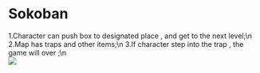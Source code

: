 # Sokoban
1.Character can push box to designated place , and get to the next level;\n
2.Map has traps and other items;\n
3.If character step into the trap , the game will over ;\n  
[![](http://img.youtube.com/vi/PAI9w6OW3SQ/0.jpg)](http://www.youtube.com/watch?v=PAI9w6OW3SQ "Sokoban")
